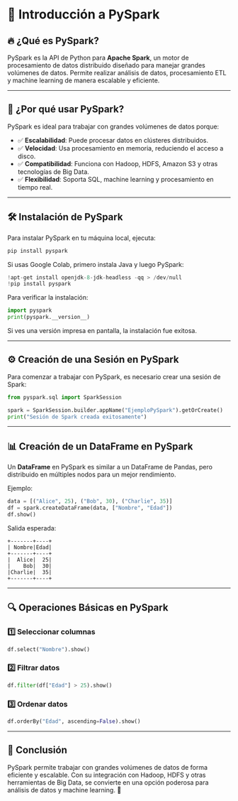# 🐍 Introducción a PySpark

## 🔥 ¿Qué es PySpark?
PySpark es la API de Python para **Apache Spark**, un motor de procesamiento de datos distribuido diseñado para manejar grandes volúmenes de datos. Permite realizar análisis de datos, procesamiento ETL y machine learning de manera escalable y eficiente.

---

## 📌 ¿Por qué usar PySpark?
PySpark es ideal para trabajar con grandes volúmenes de datos porque:
- ✅ **Escalabilidad**: Puede procesar datos en clústeres distribuidos.
- ✅ **Velocidad**: Usa procesamiento en memoria, reduciendo el acceso a disco.
- ✅ **Compatibilidad**: Funciona con Hadoop, HDFS, Amazon S3 y otras tecnologías de Big Data.
- ✅ **Flexibilidad**: Soporta SQL, machine learning y procesamiento en tiempo real.

---

## 🛠️ Instalación de PySpark
Para instalar PySpark en tu máquina local, ejecuta:
```bash
pip install pyspark
```
Si usas Google Colab, primero instala Java y luego PySpark:
```python
!apt-get install openjdk-8-jdk-headless -qq > /dev/null
!pip install pyspark
```

Para verificar la instalación:
```python
import pyspark
print(pyspark.__version__)
```
Si ves una versión impresa en pantalla, la instalación fue exitosa.

---

## ⚙️ Creación de una Sesión en PySpark
Para comenzar a trabajar con PySpark, es necesario crear una sesión de Spark:
```python
from pyspark.sql import SparkSession

spark = SparkSession.builder.appName("EjemploPySpark").getOrCreate()
print("Sesión de Spark creada exitosamente")
```

---

## 📊 Creación de un DataFrame en PySpark
Un **DataFrame** en PySpark es similar a un DataFrame de Pandas, pero distribuido en múltiples nodos para un mejor rendimiento.

Ejemplo:
```python
data = [("Alice", 25), ("Bob", 30), ("Charlie", 35)]
df = spark.createDataFrame(data, ["Nombre", "Edad"])
df.show()
```
Salida esperada:
```
+-------+----+
| Nombre|Edad|
+-------+----+
|  Alice|  25|
|    Bob|  30|
|Charlie|  35|
+-------+----+
```

---

## 🔍 Operaciones Básicas en PySpark
### 1️⃣ Seleccionar columnas
```python
df.select("Nombre").show()
```

### 2️⃣ Filtrar datos
```python
df.filter(df["Edad"] > 25).show()
```

### 3️⃣ Ordenar datos
```python
df.orderBy("Edad", ascending=False).show()
```

---

## 🎯 Conclusión
PySpark permite trabajar con grandes volúmenes de datos de forma eficiente y escalable. Con su integración con Hadoop, HDFS y otras herramientas de Big Data, se convierte en una opción poderosa para análisis de datos y machine learning. 🚀

